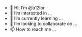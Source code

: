 - 👋 Hi, I’m @b12lor
- 👀 I’m interested in ...
- 🌱 I’m currently learning ...
- 💞️ I’m looking to collaborate on ...
- 📫 How to reach me ...

<!---
b12lor/b12lor is a ✨ special ✨ repository because its `README.md` (this file) appears on your GitHub profile.
You can click the Preview link to take a look at your changes.
--->
